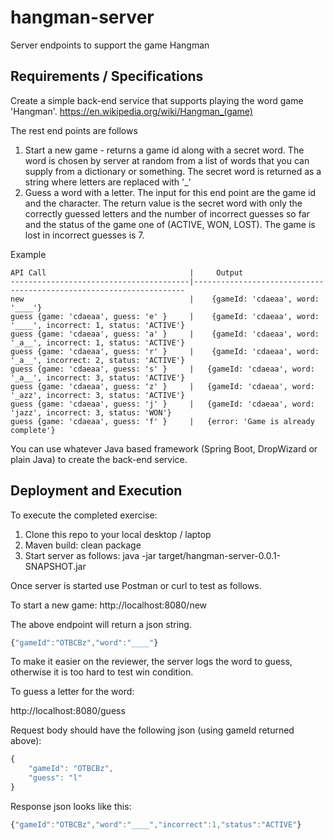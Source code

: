 # hangman-server
Server endpoints to support the game Hangman

## Requirements / Specifications ##
Create a simple back-end service that supports playing the word game 'Hangman'. https://en.wikipedia.org/wiki/Hangman_(game)
 
The rest end points are follows 
1. Start a new game - returns a game id along with a secret word. The word is chosen by server at random from a list of words that you can supply from a dictionary or something. The secret word is returned as a string where letters are replaced with '_'
2. Guess a word with a letter. The input for this end point are the game id and the character. The return value is the secret word with only the correctly guessed letters and the number of incorrect guesses so far and the status of the game one of (ACTIVE, WON, LOST). The game is lost in incorrect guesses is 7.   
 
Example 
```
API Call                                |     Output
----------------------------------------|--------------------------------------------------------------------
new                                     |    {gameId: 'cdaeaa', word: '____'}
guess {game: 'cdaeaa', guess: 'e' }     |    {gameId: 'cdaeaa', word: '____', incorrect: 1, status: 'ACTIVE'}
guess {game: 'cdaeaa', guess: 'a' }     |    {gameId: 'cdaeaa', word: '_a__', incorrect: 1, status: 'ACTIVE'}
guess {game: 'cdaeaa', guess: 'r' }     |    {gameId: 'cdaeaa', word: '_a__', incorrect: 2, status: 'ACTIVE'}
guess {game: 'cdaeaa', guess: 's' }     |   {gameId: 'cdaeaa', word: '_a__', incorrect: 3, status: 'ACTIVE'}
guess {game: 'cdaeaa', guess: 'z' }     |   {gameId: 'cdaeaa', word: '_azz', incorrect: 3, status: 'ACTIVE'}
guess {game: 'cdaeaa', guess: 'j' }     |   {gameId: 'cdaeaa', word: 'jazz', incorrect: 3, status: 'WON'}
guess {game: 'cdaeaa', guess: 'f' }     |   {error: 'Game is already complete'}
```

You can use whatever Java based framework (Spring Boot, DropWizard or plain Java) to create the back-end service. 

## Deployment and Execution ##

To execute the completed exercise:

1. Clone this repo to your local desktop / laptop
2. Maven build: clean package
3. Start server as follows: java -jar target/hangman-server-0.0.1-SNAPSHOT.jar

Once server is started use Postman or curl to test as follows.

To start a new game:
http://localhost:8080/new

The above endpoint will return a json string.
```javascript
{"gameId":"OTBCBz","word":"____"}
```
To make it easier on the reviewer, the server logs the word to guess, otherwise it is too hard to test win condition.

To guess a letter for the word:

http://localhost:8080/guess

Request body should have the following json (using gameId returned above):

```javascript
{
	"gameId": "OTBCBz",
	"guess": "l"
}
```
Response json looks like this:
```javascript
{"gameId":"OTBCBz","word":"____","incorrect":1,"status":"ACTIVE"}
```



